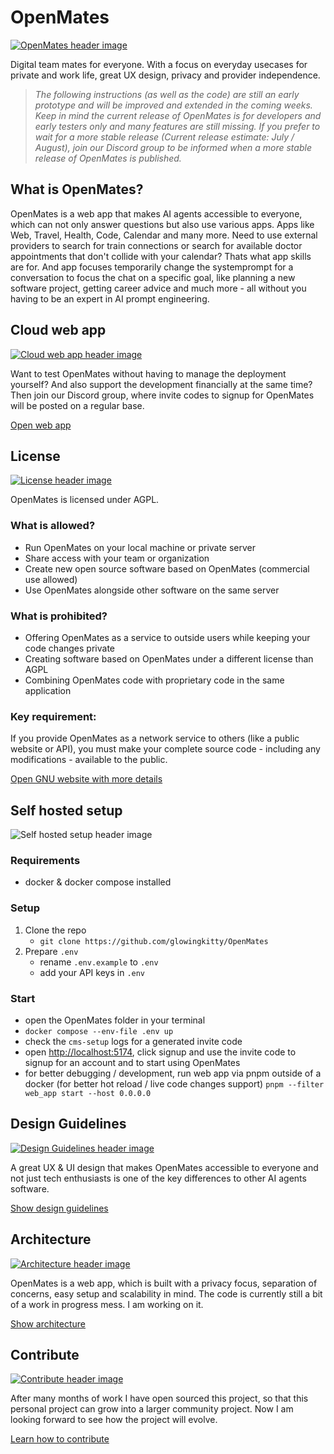 # OpenMates

[![OpenMates header image](./docs/images/openmates_header.png)](https://openmates.org)

Digital team mates for everyone. With a focus on everyday usecases for private and work life, great UX design, privacy and provider independence.

> _The following instructions (as well as the code) are still an early prototype and will be improved and extended in the coming weeks. Keep in mind the current release of OpenMates is for developers and early testers only and many features are still missing. If you prefer to wait for a more stable release (Current release estimate: July / August), join our Discord group to be informed when a more stable release of OpenMates is published._


## What is OpenMates?

OpenMates is a web app that makes AI agents accessible to everyone, which can not only answer questions but also use various apps. Apps like Web, Travel, Health, Code, Calendar and many more. Need to use external providers to search for train connections or search for available doctor appointments that don't collide with your calendar? Thats what app skills are for. And app focuses temporarily change the systemprompt for a conversation to focus the chat on a specific goal, like planning a new software project, getting career advice and much more - all without you having to be an expert in AI prompt engineering.



## Cloud web app

[![Cloud web app header image](./docs/images/cloudwebapp_header.png)](https://app.openmates.org)

Want to test OpenMates without having to manage the deployment yourself? And also support the development financially at the same time? Then join our Discord group, where invite codes to signup for OpenMates will be posted on a regular base.

[Open web app](https://app.openmates.org)


## License

[![License header image](./docs/images/license_header.png)](https://www.gnu.org/licenses/why-affero-gpl.html)

OpenMates is licensed under AGPL.

### What is allowed?

- Run OpenMates on your local machine or private server
- Share access with your team or organization
- Create new open source software based on OpenMates (commercial use allowed)
- Use OpenMates alongside other software on the same server

### What is prohibited?

- Offering OpenMates as a service to outside users while keeping your code changes private
- Creating software based on OpenMates under a different license than AGPL
- Combining OpenMates code with proprietary code in the same application

### Key requirement:

If you provide OpenMates as a network service to others (like a public website or API), you must make your complete source code - including any modifications - available to the public.

[Open GNU website with more details](https://www.gnu.org/licenses/why-affero-gpl.html)


## Self hosted setup

![Self hosted setup header image](./docs/images/selfhostedsetup_header.png)

### Requirements

- docker & docker compose installed

### Setup

1. Clone the repo
   - `git clone https://github.com/glowingkitty/OpenMates`
2. Prepare `.env`
   - rename `.env.example` to `.env`
   - add your API keys in `.env`

### Start

- open the OpenMates folder in your terminal
- `docker compose --env-file .env up`
- check the `cms-setup` logs for a generated invite code
- open [http://localhost:5174](http://localhost:5174), click signup and use the invite code to signup for an account and to start using OpenMates
- for better debugging / development, run web app via pnpm outside of a docker (for better hot reload / live code changes support) `pnpm --filter web_app start --host 0.0.0.0`


## Design Guidelines

[![Design Guidelines header image](./docs/images/designguidelines_header.png)](./docs/designguidelines/README.md)

A great UX & UI design that makes OpenMates accessible to everyone and not just tech enthusiasts is one of the key differences to other AI agents software.

[Show design guidelines](./docs/designguidelines/README.md)

## Architecture

[![Architecture header image](./docs/images/architecture_header.png)](./docs/architecture/README.md)

OpenMates is a web app, which is built with a privacy focus, separation of concerns, easy setup and scalability in mind. The code is currently still a bit of a work in progress mess. I am working on it.

[Show architecture](./docs/architecture/README.md)

## Contribute

[![Contribute header image](./docs/images/contributing_header.png)](./docs/contributing.md)

After many months of work I have open sourced this project, so that this personal project can grow into a larger community project. Now I am looking forward to see how the project will evolve.

[Learn how to contribute](./docs/contributing.md)
